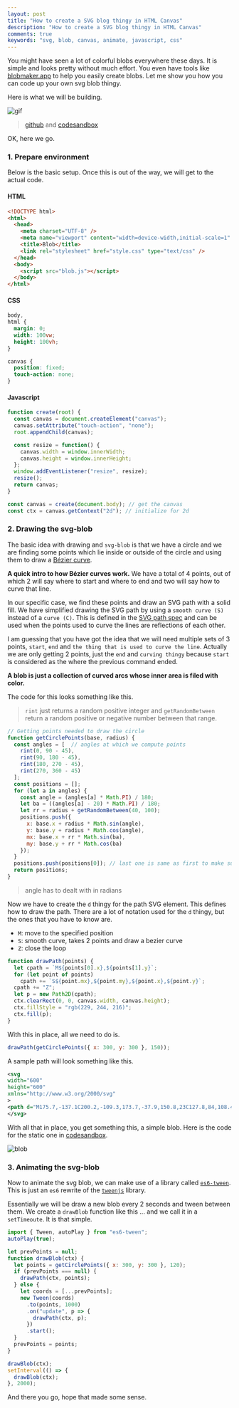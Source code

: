 ```yaml
---
layout: post
title: "How to create a SVG blog thingy in HTML Canvas"
description: "How to create a SVG blog thingy in HTML Canvas"
comments: true
keywords: "svg, blob, canvas, animate, javascript, css"
---
```


You might have seen a lot of colorful blobs everywhere these days.
It is simple and looks pretty without much effort.
You even have tools like [blobmaker.app](https://www.blobmaker.app/) to help you easily create blobs.
Let me show you how you can code up your own svg blob thingy.

Here is what we will be building.

![gif](https://i.imgur.com/69tltSr.gif)

> [github](https://github.com/meain/svg-blob) and [codesandbox](https://codesandbox.io/s/admiring-hellman-m4dre)

OK, here we go.

### 1. Prepare environment

Below is the basic setup. Once this is out of the way, we will get to the actual code.

#### HTML

```html
<!DOCTYPE html>
<html>
  <head>
    <meta charset="UTF-8" />
    <meta name="viewport" content="width=device-width,initial-scale=1" />
    <title>Blob</title>
    <link rel="stylesheet" href="style.css" type="text/css" />
  </head>
  <body>
    <script src="blob.js"></script>
  </body>
</html>
```

#### CSS

```css
body,
html {
  margin: 0;
  width: 100vw;
  height: 100vh;
}

canvas {
  position: fixed;
  touch-action: none;
}
```

#### Javascript

```javascript
function create(root) {
  const canvas = document.createElement("canvas");
  canvas.setAttribute("touch-action", "none");
  root.appendChild(canvas);

  const resize = function() {
    canvas.width = window.innerWidth;
    canvas.height = window.innerHeight;
  };
  window.addEventListener("resize", resize);
  resize();
  return canvas;
}

const canvas = create(document.body); // get the canvas
const ctx = canvas.getContext("2d"); // initialize for 2d
```

### 2. Drawing the svg-blob

The basic idea with drawing and `svg-blob` is that we have a circle and we are finding some points which lie inside
or outside of the circle and using them to draw a [Bézier curve](https://javascript.info/bezier-curve).

**A quick intro to how Bézier curves work.** We have a total of 4 points, out of which 2 will say where to start and where
to end and two will say how to curve that line.

In our specific case, we find these points and draw an SVG path with a solid fill.
We have simplified drawing the SVG path by using a `smooth curve (S)` instead of a `curve (C)`.
This is defined in the [SVG path spec](https://developer.mozilla.org/en-US/docs/Web/SVG/Tutorial/Paths) and can be used when the
points used to curve the lines are reflections of each other.

I am guessing that you have got the idea that we will need multiple sets of 3 points, `start`, `end` and
`the thing that is used to curve the line`.  Actually we are only getting 2 points, just the `end` and `curving thingy`
because `start` is considered as the where the previous command ended.

__A blob is just a collection of curved arcs whose inner area is filed with color.__

The code for this looks something like this.

> `rint` just returns a random positive integer and `getRandomBetween` return a random positive or negative number
> between that range.

```javascript
// Getting points needed to draw the circle
function getCirclePoints(base, radius) {
  const angles = [  // angles at which we compute points
    rint(0, 90 - 45),
    rint(90, 180 - 45),
    rint(180, 270 - 45),
    rint(270, 360 - 45)
  ];
  const positions = [];
  for (let a in angles) {
    const angle = (angles[a] * Math.PI) / 180;
    let ba = ((angles[a] - 20) * Math.PI) / 180;
    let rr = radius + getRandomBetween(40, 100);
    positions.push({
      x: base.x + radius * Math.sin(angle),
      y: base.y + radius * Math.cos(angle),
      mx: base.x + rr * Math.sin(ba),
      my: base.y + rr * Math.cos(ba)
    });
  }
  positions.push(positions[0]); // last one is same as first to make sure they line up
  return positions;
}
```

> angle has to dealt with in radians

Now we have to create the `d` thingy for the path SVG element. This defines how to draw the path.
There are a lot of notation used for the `d` thingy, but the ones that you have to know are.

- `M`: move to the specified position
- `S`: smooth curve, takes 2 points and draw a bezier curve
- `Z`: close the loop

```javascript
function drawPath(points) {
  let cpath = `M${points[0].x},${points[1].y}`;
  for (let point of points)
    cpath += `S${point.mx},${point.my},${point.x},${point.y}`;
  cpath += "Z";
  let p = new Path2D(cpath);
  ctx.clearRect(0, 0, canvas.width, canvas.height);
  ctx.fillStyle = "rgb(229, 244, 216)";
  ctx.fill(p);
}
```

With this in place, all we need to do is.

```javascript
drawPath(getCirclePoints({ x: 300, y: 300 }, 150));
```

A sample path will look something like this.

```xml
<svg
width="600"
height="600"
xmlns="http://www.w3.org/2000/svg"
>
<path d="M175.7,-137.1C200.2,-109.3,173.7,-37.9,150.8,23C127.8,84,108.4,134.3,74.6,147.8C40.9,161.3,-7.1,137.8,-54.7,114.6C-102.4,91.3,-149.7,68.1,-175.8,20.9C-201.9,-26.4,-206.9,-97.7,-174.1,-127.3C-141.3,-157,-70.6,-145,2.5,-147C75.6,-148.9,151.2,-164.9,175.7,-137.1Z" />
</svg>
```

With all that in place, you get something this, a simple blob.
Here is the code for the static one in [codesandbox](https://codesandbox.io/s/tender-darkness-ujk1u).

![blob]({{site.url}}{{site.baseurl}}/assets/images/blob.png)

### 3. Animating the svg-blob

Now to animate the svg blob, we can make use of a library called [`es6-tween`](https://github.com/tweenjs/es6-tween).
This is just an `es6` rewrite of the [`tweenjs`](http://createjs.com/tweenjs) library.

Essentially we will be draw a new blob every 2 seconds and tween between them.
We create a `drawBlob` function like this ... and we call it in a `setTimeoute`. It is that simple.

```javascript
import { Tween, autoPlay } from "es6-tween";
autoPlay(true);

let prevPoints = null;
function drawBlob(ctx) {
  let points = getCirclePoints({ x: 300, y: 300 }, 120);
  if (prevPoints === null) {
    drawPath(ctx, points);
  } else {
    let coords = [...prevPoints];
    new Tween(coords)
      .to(points, 1000)
      .on("update", p => {
        drawPath(ctx, p);
      })
      .start();
  }
  prevPoints = points;
}

drawBlob(ctx);
setInterval(() => {
  drawBlob(ctx);
}, 2000);
```

And there you go, hope that made some sense.
